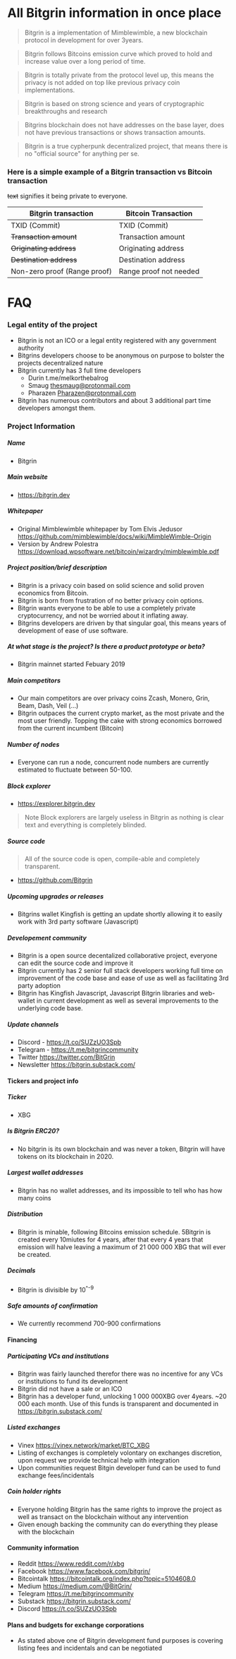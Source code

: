 # All Bitgrin information in once place




   > Bitgrin is a implementation of Mimblewimble, a new blockchain protocol in development for over 3years.
   
   > Bitgrin follows Bitcoins emission curve which proved to hold and increase value over a long period of time.
   
   > Bitgrin is totally private from the protocol level up, this means the privacy is not added on top like previous privacy coin implementations.
   
   > Bitgrin is based on strong science and years of cryptographic breakthroughs and research 
   
  > Bitgrins blockchain does not have addresses on the base layer, does not have previous transactions or shows transaction amounts.
  
  > Bitgrin is a true cypherpunk decentralized project, that means there is no "official source" for anything per se.

### Here is a simple example of a Bitgrin transaction vs Bitcoin transaction 
~~text~~ signifies it being private to everyone.

| Bitgrin transaction | Bitcoin Transaction |
| ------------- |  ------------- |
|TXID (Commit) | TXID (Commit)
|~~Transaction amount~~| Transaction amount|
|~~Originating address~~| Originating address|
|~~Destination address~~| Destination address|
|Non-zero proof (Range proof)| Range proof not needed|


# FAQ

### Legal entity of the project
  - Bitgrin is not an ICO or a legal entity registered with any government authority
  - Bitgrins developers choose to be anonymous on purpose to bolster the projects decentralized nature
  - Bitgrin currently has 3 full time developers
    - Durin t.me/melkorthebalrog
    - Smaug thesmaug@protonmail.com
    - Pharazen Pharazen@protonmail.com
- Bitgrin has numerous contributors and about 3 additional part time developers amongst them.   


### Project Information
 #####  Name 
- Bitgrin
 ##### Main website 
 - https://bitgrin.dev
##### Whitepaper
  - Original Mimblewimble whitepaper by Tom Elvis Jedusor https://github.com/mimblewimble/docs/wiki/MimbleWimble-Origin
  - Version by Andrew Polestra https://download.wpsoftware.net/bitcoin/wizardry/mimblewimble.pdf
  ##### Project position/brief description

 - Bitgrin is a privacy coin based on solid science and solid proven economics from Bitcoin. 
 - Bitgrin is born from frustration of no better privacy coin options. 
 - Bitgrin wants everyone to be able to use a completely private cryptocurrency, and not be worried about it inflating away.
 - Bitgrins developers are driven by that singular goal, this means years of development of ease of use software.
 ##### At what stage is the project? Is there a product prototype or beta?
- Bitgrin mainnet started Febuary 2019
 ##### Main competitors 
- Our main competitors are over privacy coins Zcash, Monero, Grin, Beam, Dash, Veil (...)
- Bitgrin outpaces the current crypto market, as the most private and the most user friendly. Topping the cake with strong economics borrowed from the current incumbent (Bitcoin)
 ##### Number of nodes
- Everyone can run a node, concurrent node numbers are currently estimated to fluctuate between 50-100.
 ##### Block explorer
- https://explorer.bitgrin.dev
> Note
> Block explorers are largely useless in Bitgrin as nothing is clear text and everything is completely blinded.
 ##### Source code
> All of the source code is open, compile-able and completely transparent.
- https://github.com/Bitgrin
 ##### Upcoming upgrades or releases
- Bitgrins wallet Kingfish is getting an update shortly allowing it to easily work with 3rd party software (Javascript)
##### Developement community
- Bitgrin is a open source decentalized collaborative project, everyone can edit the source code and improve it
- Bitgrin currently has 2 senior full stack developers working full time on improvement of the code base and ease of use as well as facilitating 3rd party adoption
- Bitgrin has Kingfish Javascript, Javascript Bitgrin libraries and web-wallet in current development as well as several improvements to the underlying code base.
 ##### Update channels
- Discord - https://t.co/SUZzUO3Spb
- Telegram - https://t.me/bitgrincommunity
- Twitter https://twitter.com/BitGrin
- Newsletter https://bitgrin.substack.com/
 #### Tickers and project info
 ##### Ticker 
- XBG
 ##### Is Bitgrin ERC20?
- No bitgrin is its own blockchain and was never a token, Bitgrin will have tokens on its blockchain in 2020.
 ##### Largest wallet addresses
- Bitgrin has no wallet addresses, and its impossible to tell who has how many coins 
 ##### Distribution
- Bitgrin is minable, following Bitcoins emission schedule. 5Bitgrin is created every 10miutes for 4 years, after that every 4 years that emission will halve leaving a maximum of 21 000 000 XBG that will ever be created.
 ##### Decimals
- Bitgrin is divisible by 10<sup>^-9</sup>
##### Safe amounts of confirmation
-  We currently recommend 700-900 confirmations 
 
 #### Financing
##### Participating VCs and institutions
- Bitgrin was fairly launched therefor there was no incentive for any VCs or institutions to fund its development
- Bitgrin did not have a sale or an ICO
- Bitgrin has a developer fund, unlocking 1 000 000XBG over 4years. ~20 000 each month. Use of this funds is transparent and documented in https://bitgrin.substack.com/
##### Listed exchanges
- Vinex https://vinex.network/market/BTC_XBG
- Listing of exchanges is completely volontary on exchanges discretion, upon request we provide technical help with integration
- Upon communities request Bitgin developer fund can be used to fund exchange fees/incidentals
##### Coin holder rights
- Everyone holding Bitgrin has the same rights to improve the project as well as transact on the blockchain without any intervention
- Given enough backing the community can do everything they please with the blockchain
#### Community information
- Reddit https://www.reddit.com/r/xbg
- Facebook https://www.facebook.com/bitgrin/
- Bitcointalk https://bitcointalk.org/index.php?topic=5104608.0
- Medium https://medium.com/@BitGrin/
- Telegram https://t.me/bitgrincommunity
- Substack https://bitgrin.substack.com/
- Discord https://t.co/SUZzUO3Spb
#### Plans and budgets for exchange corporations
- As stated above one of Bitgrin development fund purposes is covering listing fees and incidentals and can be negotiated



